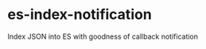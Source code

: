 es-index-notification
=====================

Index JSON into ES with goodness of callback notification
